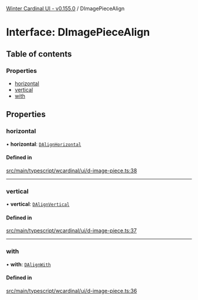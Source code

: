 [Winter Cardinal UI - v0.155.0](../index.md) / DImagePieceAlign

# Interface: DImagePieceAlign

## Table of contents

### Properties

- [horizontal](DImagePieceAlign.md#horizontal)
- [vertical](DImagePieceAlign.md#vertical)
- [with](DImagePieceAlign.md#with)

## Properties

### horizontal

• **horizontal**: [`DAlignHorizontal`](../index.md#dalignhorizontal)

#### Defined in

[src/main/typescript/wcardinal/ui/d-image-piece.ts:38](https://github.com/winter-cardinal/winter-cardinal-ui/blob/v0.155.0/src/main/typescript/wcardinal/ui/d-image-piece.ts#L38)

___

### vertical

• **vertical**: [`DAlignVertical`](../index.md#dalignvertical)

#### Defined in

[src/main/typescript/wcardinal/ui/d-image-piece.ts:37](https://github.com/winter-cardinal/winter-cardinal-ui/blob/v0.155.0/src/main/typescript/wcardinal/ui/d-image-piece.ts#L37)

___

### with

• **with**: [`DAlignWith`](../index.md#dalignwith)

#### Defined in

[src/main/typescript/wcardinal/ui/d-image-piece.ts:36](https://github.com/winter-cardinal/winter-cardinal-ui/blob/v0.155.0/src/main/typescript/wcardinal/ui/d-image-piece.ts#L36)
